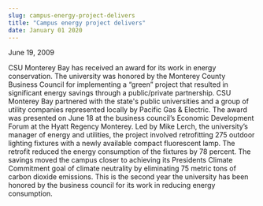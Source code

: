```yaml
---
slug: campus-energy-project-delivers
title: "Campus energy project delivers"
date: January 01 2020
---
```


<p>June 19, 2009
</p><p>CSU Monterey Bay has received an award for its work in energy conservation.   The university was honored by the Monterey County Business Council for implementing a “green” project that resulted in significant energy savings through a public/private partnership. CSU Monterey Bay partnered with the state's public universities and a group of utility companies represented locally by Pacific Gas &amp; Electric. The award was presented on June 18 at the business council’s Economic Development Forum at the Hyatt Regency Monterey.   Led by Mike Lerch, the university’s manager of energy and utilities, the project involved retrofitting 275 outdoor lighting fixtures with a newly available compact fluorescent lamp. The retrofit reduced the energy consumption of the fixtures by 78 percent. The savings moved the campus closer to achieving its Presidents Climate Commitment goal of climate neutrality by eliminating 75 metric tons of carbon dioxide emissions.   This is the second year the university has been honored by the business council for its work in reducing energy consumption.  
</p>
